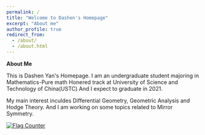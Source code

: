 ```yaml
---
permalink: /
title: "Welcome to Dashen's Homepage"
excerpt: "About me"
author_profile: true
redirect_from: 
  - /about/
  - /about.html
---
```


**About Me**

This is Dashen Yan's Homepage. I am an undergraduate student majoring in Mathematics-Pure math Honered track at University of Science and Technology of China(USTC)
And I expect to graduate in 2021.

My main interest inculdes Differential Geometry, Geometric Analysis and Hodge Theory. And I am working on some topics related to Mirror Symmetry.


<a href="https://info.flagcounter.com/MFbr"><img src="https://s11.flagcounter.com/count2/MFbr/bg_FFFFFF/txt_000000/border_CCCCCC/columns_2/maxflags_8/viewers_0/labels_1/pageviews_1/flags_0/percent_0/" alt="Flag Counter" border="0"></a>

